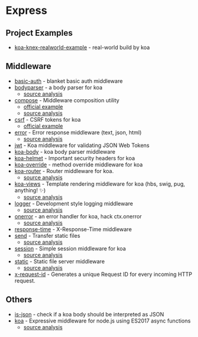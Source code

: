 # Express

## Project Examples

- [koa-knex-realworld-example](https://github.com/gothinkster/koa-knex-realworld-example) - real-world build by koa

## Middleware

- [basic-auth](https://github.com/koajs/basic-auth) - blanket basic auth middleware
- [bodyparser](https://github.com/koajs/bodyparser) - a body parser for koa
    - [source analysis](https://github.com/FunnyLiu/bodyparser/tree/readsource)
- [compose](https://github.com/koajs/compose) - Middleware composition utility
    - [official example](https://github.com/koajs/examples/blob/master/compose/app.js#L15)
    - [source analysis](https://github.com/FunnyLiu/compose/tree/readsource)
- [csrf](https://github.com/koajs/csrf) - CSRF tokens for koa
    - [official example](https://github.com/koajs/examples/blob/master/csrf/app.js#L4)
- [error](https://github.com/koajs/error) - Error response middleware (text, json, html)
    - [source analysis](https://github.com/FunnyLiu/error/tree/readsource)
- [jwt](https://github.com/koajs/jwt) - Koa middleware for validating JSON Web Tokens
- [koa-body](https://github.com/dlau/koa-body) - koa body parser middleware
- [koa-helmet](https://github.com/venables/koa-helmet) - Important security headers for koa
- [koa-override](https://github.com/node-modules/koa-override) - method override middleware for koa
- [koa-router](https://github.com/ZijianHe/koa-router) - Router middleware for koa.
    - [source analysis](https://github.com/FunnyLiu/koa-router/tree/readsource)
- [koa-views](https://github.com/queckezz/koa-views) - Template rendering middleware for koa (hbs, swig, pug, anything! <g-emoji class="g-emoji" alias="sparkles" fallback-src="https://github.githubassets.com/images/icons/emoji/unicode/2728.png">✨</g-emoji>)
    - [source analysis](https://github.com/FunnyLiu/koa-views/tree/readsource)
- [logger](https://github.com/koajs/logger) - Development style logging middleware
    - [source analysis](https://github.com/FunnyLiu/logger/tree/readsource)
- [onerror](https://github.com/koajs/onerror) - an error handler for koa, hack ctx.onerror
    - [source analysis](https://github.com/FunnyLiu/onerror/tree/readsource)
- [response-time](https://github.com/koajs/response-time) - X-Response-Time middleware
- [send](https://github.com/koajs/send) - Transfer static files
    - [source analysis](https://github.com/FunnyLiu/send/tree/readsource)
- [session](https://github.com/koajs/session) - Simple session middleware for koa
    - [source analysis](https://github.com/FunnyLiu/session/tree/readsource)
- [static](https://github.com/koajs/static) - Static file server middleware
    - [source analysis](https://github.com/FunnyLiu/static/tree/readsource)
- [x-request-id](https://github.com/koa-modules/x-request-id) - Generates a unique Request ID for every incoming HTTP request.

## Others
- [is-json](https://github.com/koajs/is-json) - check if a koa body should be interpreted as JSON
- [koa](https://github.com/koajs/koa) - Expressive middleware for node.js using ES2017 async functions
    - [source analysis](https://github.com/FunnyLiu/koa/tree/readsource)
